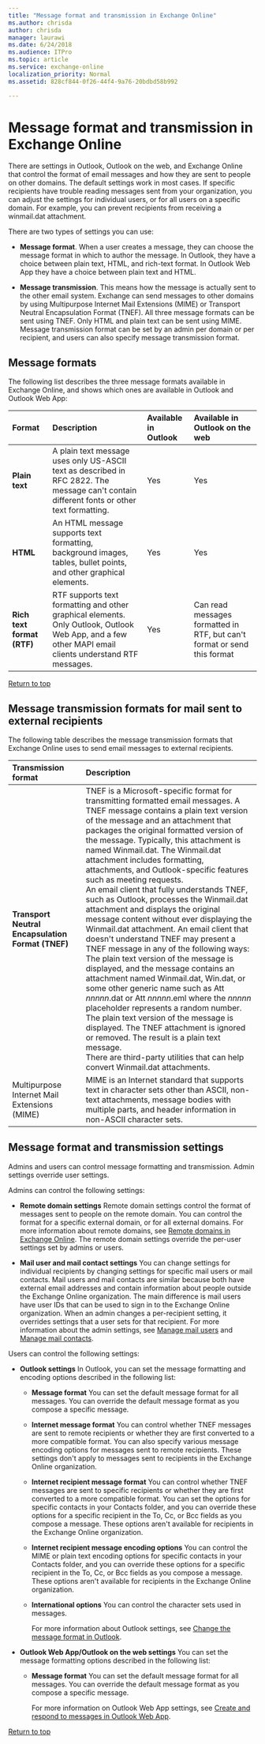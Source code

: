 ```yaml
---
title: "Message format and transmission in Exchange Online"
ms.author: chrisda
author: chrisda
manager: laurawi
ms.date: 6/24/2018
ms.audience: ITPro
ms.topic: article
ms.service: exchange-online
localization_priority: Normal
ms.assetid: 828cf844-0f26-44f4-9a76-20bdbd58b992

---
```


# Message format and transmission in Exchange Online
There are settings in Outlook, Outlook on the web, and Exchange Online that control the format of email messages and how they are sent to people on other domains. The default settings work in most cases. If specific recipients have trouble reading messages sent from your organization, you can adjust the settings for individual users, or for all users on a specific domain. For example, you can prevent recipients from receiving a winmail.dat attachment. 
  
There are two types of settings you can use:
  
- **Message format**. When a user creates a message, they can choose the message format in which to author the message. In Outlook, they have a choice between plain text, HTML, and rich-text format. In Outlook Web App they have a choice between plain text and HTML. 
    
- **Message transmission**. This means how the message is actually sent to the other email system. Exchange can send messages to other domains by using Multipurpose Internet Mail Extensions (MIME) or Transport Neutral Encapsulation Format (TNEF). All three message formats can be sent using TNEF. Only HTML and plain text can be sent using MIME. Message transmission format can be set by an admin per domain or per recipient, and users can also specify message transmission format.
    
## Message formats
<a name="Exchange"> </a>

The following list describes the three message formats available in Exchange Online, and shows which ones are available in Outlook and Outlook Web App:
  
|**Format**|**Description**|**Available in Outlook**|**Available in Outlook on the web**|
|:-----|:-----|:-----|:-----|
|**Plain text** <br/> |A plain text message uses only US-ASCII text as described in RFC 2822. The message can't contain different fonts or other text formatting.  <br/> |Yes  <br/> |Yes  <br/> |
|**HTML** <br/> |An HTML message supports text formatting, background images, tables, bullet points, and other graphical elements.  <br/> |Yes  <br/> |Yes  <br/> |
|**Rich text format (RTF)** <br/> |RTF supports text formatting and other graphical elements.  <br/> Only Outlook, Outlook Web App, and a few other MAPI email clients understand RTF messages.  <br/> |Yes  <br/> |Can read messages formatted in RTF, but can't format or send this format  <br/> |
   
[Return to top](message-format-and-transmission.md#RTT)
  
## Message transmission formats for mail sent to external recipients
<a name="transmission"> </a>

The following table describes the message transmission formats that Exchange Online uses to send email messages to external recipients.
  
|**Transmission format**|**Description**|
|:-----|:-----|
|**Transport Neutral Encapsulation Format (TNEF)** <br/> | TNEF is a Microsoft-specific format for transmitting formatted email messages. A TNEF message contains a plain text version of the message and an attachment that packages the original formatted version of the message. Typically, this attachment is named Winmail.dat. The Winmail.dat attachment includes formatting, attachments, and Outlook-specific features such as meeting requests.  <br/>  An email client that fully understands TNEF, such as Outlook, processes the Winmail.dat attachment and displays the original message content without ever displaying the Winmail.dat attachment. An email client that doesn't understand TNEF may present a TNEF message in any of the following ways:  <br/>  The plain text version of the message is displayed, and the message contains an attachment named Winmail.dat, Win.dat, or some other generic name such as Att  _nnnnn_.dat or Att _nnnnn_.eml where the  _nnnnn_ placeholder represents a random number.  <br/>  The plain text version of the message is displayed. The TNEF attachment is ignored or removed. The result is a plain text message.  <br/>  There are third-party utilities that can help convert Winmail.dat attachments.  <br/> |
|Multipurpose Internet Mail Extensions (MIME)  <br/> |MIME is an Internet standard that supports text in character sets other than ASCII, non-text attachments, message bodies with multiple parts, and header information in non-ASCII character sets.  <br/> |
   
## Message format and transmission settings
<a name="settings"> </a>

Admins and users can control message formatting and transmission. Admin settings override user settings.
  
Admins can control the following settings:
  
- **Remote domain settings** Remote domain settings control the format of messages sent to people on the remote domain. You can control the format for a specific external domain, or for all external domains. For more information about remote domains, see [Remote domains in Exchange Online](remote-domains/remote-domains.md). The remote domain settings override the per-user settings set by admins or users.
    
- **Mail user and mail contact settings** You can change settings for individual recipients by changing settings for specific mail users or mail contacts. Mail users and mail contacts are similar because both have external email addresses and contain information about people outside the Exchange Online organization. The main difference is mail users have user IDs that can be used to sign in to the Exchange Online organization. When an admin changes a per-recipient setting, it overrides settings that a user sets for that recipient. For more information about the admin settings, see [Manage mail users](../recipients-in-exchange-online/manage-mail-users.md) and [Manage mail contacts](../recipients-in-exchange-online/manage-mail-contacts.md).
    
Users can control the following settings:
  
- **Outlook settings** In Outlook, you can set the message formatting and encoding options described in the following list: 
    
  - **Message format** You can set the default message format for all messages. You can override the default message format as you compose a specific message. 
    
  - **Internet message format** You can control whether TNEF messages are sent to remote recipients or whether they are first converted to a more compatible format. You can also specify various message encoding options for messages sent to remote recipients. These settings don't apply to messages sent to recipients in the Exchange Online organization. 
    
  - **Internet recipient message format** You can control whether TNEF messages are sent to specific recipients or whether they are first converted to a more compatible format. You can set the options for specific contacts in your Contacts folder, and you can override these options for a specific recipient in the To, Cc, or Bcc fields as you compose a message. These options aren't available for recipients in the Exchange Online organization. 
    
  - **Internet recipient message encoding options** You can control the MIME or plain text encoding options for specific contacts in your Contacts folder, and you can override these options for a specific recipient in the To, Cc, or Bcc fields as you compose a message. These options aren't available for recipients in the Exchange Online organization. 
    
  - **International options** You can control the character sets used in messages. 
    
    For more information about Outlook settings, see [Change the message format in Outlook](https://go.microsoft.com/fwlink/?LinkID=397890).
    
- **Outlook Web App/Outlook on the web settings** You can set the message formatting options described in the following list: 
    
  - **Message format** You can set the default message format for all messages. You can override the default message format as you compose a specific message. 
    
    For more information on Outlook Web App settings, see [Create and respond to messages in Outlook Web App](https://go.microsoft.com/fwlink/?LinkID=399384).
    
[Return to top](message-format-and-transmission.md#RTT)
  

